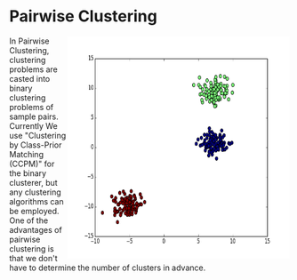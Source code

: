 Pairwise Clustering
===================
<img src="https://github.com/nkt1546789/Pairwise-Clustering/blob/master/blobs_by_pairwise_clustering.png" align="right" height="400" width="400" >

In Pairwise Clustering, clustering problems are casted into binary clustering problems of sample pairs.
Currently We use "Clustering by Class-Prior Matching (CCPM)" for the binary clusterer, but any clustering algorithms can be employed.
One of the advantages of pairwise clustering is that we don't have to determine the number of clusters in advance.

